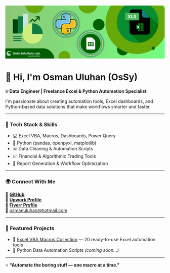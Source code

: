 ![Banner](https://github.com/OsSyLab/OsSyLab/blob/main/Ads%C4%B1z%20tasar%C4%B1m.png)
<br>


# 👋 Hi, I'm Osman Uluhan (OsSy)

**💡 Data Engineer | Freelance Excel & Python Automation Specialist**

I'm passionate about creating automation tools, Excel dashboards, and Python-based data solutions that make workflows smarter and faster.

---

### 🧰 Tech Stack & Skills
- 💻 Excel VBA, Macros, Dashboards, Power Query  
- 🐍 Python (pandas, openpyxl, matplotlib)  
- 📊 Data Cleaning & Automation Scripts  
- 📈 Financial & Algorithmic Trading Tools  
- 🧾 Report Generation & Workflow Optimization  

---

### 🌍 Connect With Me
🔗 [**GitHub**](https://github.com/OsSyLab)  
💼 [**Upwork Profile**](https://www.upwork.com/freelancers/~0184d2c29264d3dcf2)  
🎯 [**Fiverr Profile**](https://www.fiverr.com/s/WE1w5gE)  
📩 osmanuluhan@hotmail.com  

---

### 📁 Featured Projects
- 📘 [Excel VBA Macros Collection](https://github.com/OsSyLab/Excel-VBA-Macros) — 20 ready-to-use Excel automation tools  
- 🧮 Python Data Automation Scripts *(coming soon...)*  

---

⭐ **“Automate the boring stuff — one macro at a time.”**
